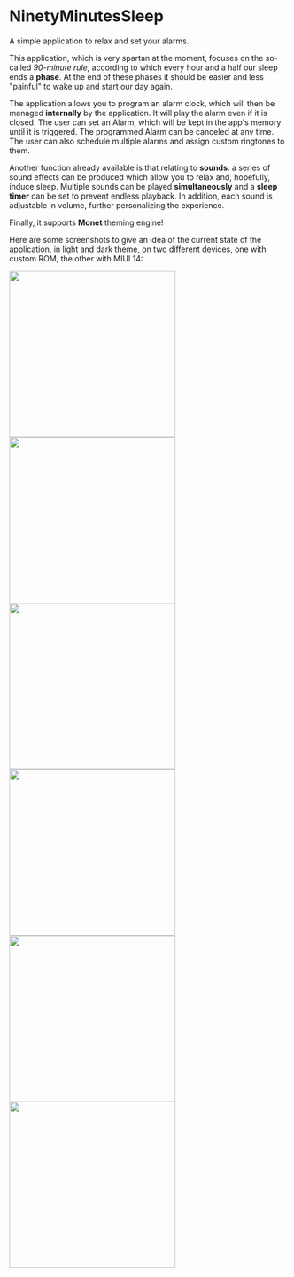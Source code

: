# NinetyMinutesSleep
A simple application to relax and set your alarms.

This application, which is very spartan at the moment, focuses on the so-called <i>90-minute rule</i>, according to which every hour and a half our sleep ends a <b>phase</b>. At the end of these phases it should be easier and less "painful" to wake up and start our day again.

The application allows you to program an alarm clock, which will then be managed <b>internally</b> by the application. It will play the alarm even if it is closed.
The user can set an Alarm, which will be kept in the app's memory until it is triggered. The programmed Alarm can be canceled at any time. The user can also schedule multiple alarms and assign custom ringtones to them.

Another function already available is that relating to <b>sounds</b>: a series of sound effects can be produced which allow you to relax and, hopefully, induce sleep. Multiple sounds can be played <b>simultaneously</b> and a <b>sleep timer</b> can be set to prevent endless playback. In addition, each sound is adjustable in volume, further personalizing the experience.

Finally, it supports <b>Monet</b> theming engine!

Here are some screenshots to give an idea of ​​the current state of the application, in light and dark theme, on two different devices, one with custom ROM, the other with MIUI 14:


<img src="https://github.com/MichelangeloDePascale02/NinetyMinutesSleep/assets/69792649/ef370f98-1b07-4b58-8d86-4ca32480318e" width=300>
<img src="https://github.com/MichelangeloDePascale02/NinetyMinutesSleep/assets/69792649/5dc30124-5597-48e5-a748-9c5373febf95" width=300>
<img src="https://github.com/MichelangeloDePascale02/NinetyMinutesSleep/assets/69792649/667e0fc8-ad56-41f8-a534-b465615e784b" width=300>
<img src="https://github.com/MichelangeloDePascale02/NinetyMinutesSleep/assets/69792649/5f31ddff-740b-40a6-a1d2-ad38759a5f75" width=300>
<img src="https://github.com/MichelangeloDePascale02/NinetyMinutesSleep/assets/69792649/64957b44-b1dd-4f50-9a0d-7709560d8d7d" width=300>
<img src="https://github.com/MichelangeloDePascale02/NinetyMinutesSleep/assets/69792649/fd7fbe71-319a-4a82-bf8f-9e03cdd37ba0" width=300>
